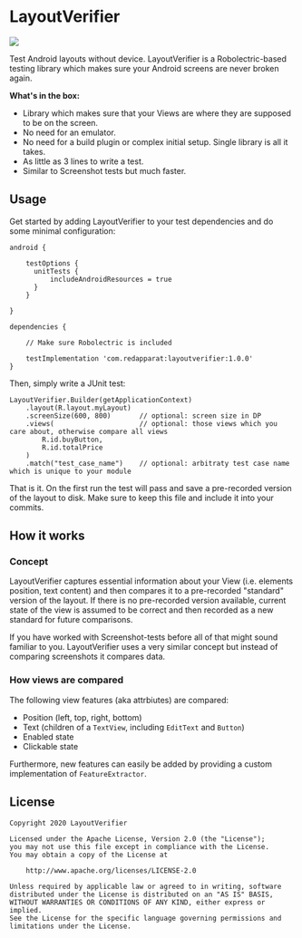 # LayoutVerifier

![](https://github.com/dmitry-zaitsev/LayoutVerifier/workflows/Android%20Master%20CI/badge.svg)

Test Android layouts without device. LayoutVerifier is a Robolectric-based testing library which 
makes sure your Android screens are never broken again.

**What's in the box:**
- Library which makes sure that your Views are where they are supposed to be on the screen.
- No need for an emulator.
- No need for a build plugin or complex initial setup. Single library is all it takes.
- As little as 3 lines to write a test.
- Similar to Screenshot tests but much faster.

## Usage

Get started by adding LayoutVerifier to your test dependencies and do some minimal configuration:

```
android {

    testOptions {
      unitTests {
          includeAndroidResources = true
      }
    }

}

dependencies {
    
    // Make sure Robolectric is included

    testImplementation 'com.redapparat:layoutverifier:1.0.0'
}

```

Then, simply write a JUnit test:

```
LayoutVerifier.Builder(getApplicationContext)
    .layout(R.layout.myLayout)
    .screenSize(600, 800)       // optional: screen size in DP
    .views(                     // optional: those views which you care about, otherwise compare all views
        R.id.buyButton, 
        R.id.totalPrice
    )
    .match("test_case_name")    // optional: arbitraty test case name which is unique to your module
```

That is it. On the first run the test will pass and save a pre-recorded version of the layout to 
disk. Make sure to keep this file and include it into your commits. 

## How it works

### Concept

LayoutVerifier captures essential information about your View (i.e. elements position, 
text content) and then compares it to a pre-recorded "standard" version of the layout. If there is 
no pre-recorded version available, current state of the view is assumed to be correct and then 
recorded as a new standard for future comparisons.

If you have worked with Screenshot-tests before all of that might sound familiar to you. 
LayoutVerifier uses a very similar concept but instead of comparing screenshots it compares data.

### How views are compared

The following view features (aka attrbiutes) are compared:

- Position (left, top, right, bottom)
- Text (children of a `TextView`, including `EditText` and `Button`)
- Enabled state
- Clickable state

Furthermore, new features can easily be added by providing a custom implementation of 
`FeatureExtractor`. 

## License

```
Copyright 2020 LayoutVerifier

Licensed under the Apache License, Version 2.0 (the "License");
you may not use this file except in compliance with the License.
You may obtain a copy of the License at

    http://www.apache.org/licenses/LICENSE-2.0

Unless required by applicable law or agreed to in writing, software
distributed under the License is distributed on an "AS IS" BASIS,
WITHOUT WARRANTIES OR CONDITIONS OF ANY KIND, either express or implied.
See the License for the specific language governing permissions and
limitations under the License.
``` 
